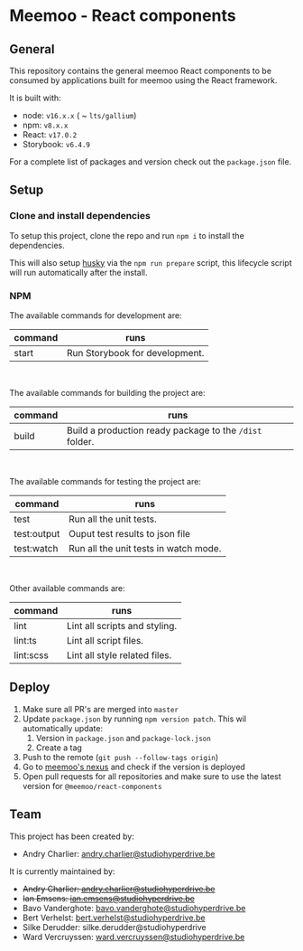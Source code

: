 # Meemoo - React components

## General

This repository contains the general meemoo React components to be consumed by applications built
for meemoo using the React framework.

It is built with:

-   node: `v16.x.x` ( ~ `lts/gallium`)
-   npm: `v8.x.x`
-   React: `v17.0.2`
-   Storybook: `v6.4.9`

For a complete list of packages and version check out the `package.json` file.

## Setup

### Clone and install dependencies

To setup this project, clone the repo and run `npm i` to install the dependencies.

This will also setup [husky](https://github.com/typicode/husky) via the `npm run prepare` script,
this lifecycle script will run automatically after the install.

### NPM

The available commands for development are:

| command | runs                           |
| ------- | ------------------------------ |
| start   | Run Storybook for development. |

<br>

The available commands for building the project are:

| command | runs                                                    |
| ------- | ------------------------------------------------------- |
| build   | Build a production ready package to the `/dist` folder. |

<br>

The available commands for testing the project are:

| command     | runs                                  |
| ----------- | ------------------------------------- |
| test        | Run all the unit tests.               |
| test:output | Ouput test results to json file       |
| test:watch  | Run all the unit tests in watch mode. |

<br>

Other available commands are:

| command   | runs                          |
| --------- | ----------------------------- |
| lint      | Lint all scripts and styling. |
| lint:ts   | Lint all script files.        |
| lint:scss | Lint all style related files. |

## Deploy

1. Make sure all PR's are merged into `master`
2. Update `package.json` by running `npm version patch`. This wil automatically update:
    1. Version in `package.json` and `package-lock.json`
    2. Create a tag
3. Push to the remote (`git push --follow-tags origin`)
4. Go to [meemoo's nexus](http://do-prd-mvn-01.do.viaa.be:8081/#browse/browse:npm-viaa:%40meemoo%2Freact-components) and check if the version is deployed
5. Open pull requests for all repositories and make sure to use the latest version for `@meemoo/react-components`

## Team

This project has been created by:

-   Andry Charlier: andry.charlier@studiohyperdrive.be

It is currently maintained by:

-   ~~Andry Charlier: andry.charlier@studiohyperdrive.be~~
-   ~~Ian Emsens: ian.emsens@studiohyperdrive.be~~
-   Bavo Vanderghote: bavo.vanderghote@studiohyperdrive.be
-   Bert Verhelst: bert.verhelst@studiohyperdrive.be
-   Silke Derudder: silke.derudder@studiohyperdrive
-   Ward Vercruyssen: ward.vercruyssen@studiohyperdrive.be
